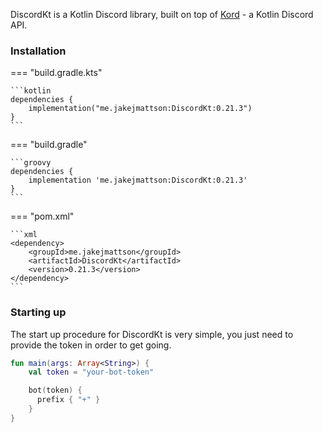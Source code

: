 DiscordKt is a Kotlin Discord library, built on top of [Kord](https://github.com/kordlib/kord) - a Kotlin Discord API.

### Installation

=== "build.gradle.kts"

    ```kotlin
    dependencies {
        implementation("me.jakejmattson:DiscordKt:0.21.3")
    }
    ```

=== "build.gradle"

    ```groovy
    dependencies {
        implementation 'me.jakejmattson:DiscordKt:0.21.3'
    }
    ```

=== "pom.xml"

    ```xml
    <dependency>
        <groupId>me.jakejmattson</groupId>
        <artifactId>DiscordKt</artifactId>
        <version>0.21.3</version>
    </dependency>
    ```

### Starting up
The start up procedure for DiscordKt is very simple, you just need to provide the token in order to get going.

```kotlin
fun main(args: Array<String>) {
    val token = "your-bot-token"

    bot(token) {
      prefix { "+" }
    }
}
```
